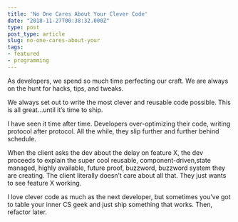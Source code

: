 ```yaml
---
title: 'No One Cares About Your Clever Code'
date: "2018-11-27T00:38:32.000Z"
type: post 
post_type: article
slug: no-one-cares-about-your
tags: 
- featured
- programming
---
```

As developers, we spend so much time perfecting our craft. We are always on the hunt for hacks, tips, and tweaks. 

We always set out to write the most clever and reusable code possible. This is all great...until it’s time to ship. 

I have seen it time after time. Developers over-optimizing their code, writing protocol after protocol. All the while, they slip further and further behind schedule. 

When the client asks the dev about the delay on feature X, the dev proceeds to explain the super cool reusable, component-driven,state managed, highly available, future proof, buzzword, buzzword system they are creating. The client literally doesn’t care about all that. They just wants to see feature X working. 

I love clever code as much as the next developer, but sometimes you’ve got to table your inner CS geek and just ship something that works. Then, refactor later. 
